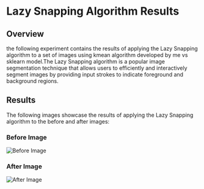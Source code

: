 # Lazy Snapping Algorithm Results

## Overview
the following experiment contains the results of applying the Lazy Snapping algorithm to a set of images using kmean algorithm developed by me vs sklearn model.The Lazy Snapping algorithm is a popular image segmentation technique that allows users to efficiently and interactively segment images by providing input strokes to indicate foreground and background regions.

## Results
The following images showcase the results of applying the Lazy Snapping algorithm to the before and after images:

### Before Image
![Before Image](/images/before_image.png)

### After Image
![After Image](/images/after_image.png)


